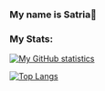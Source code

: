 ### My name is Satria👋


### My Stats:

[![My GitHub statistics](https://github-readme-stats-eight-theta.vercel.app/api?username=PwrSat&show_icons=true&theme=algolia&include_all_commits=true&count_private=true)](#)


[![Top Langs](https://github-readme-stats.vercel.app/api/top-langs/?username=anuraghazra)](https://github.com/anuraghazra/github-readme-stats)

